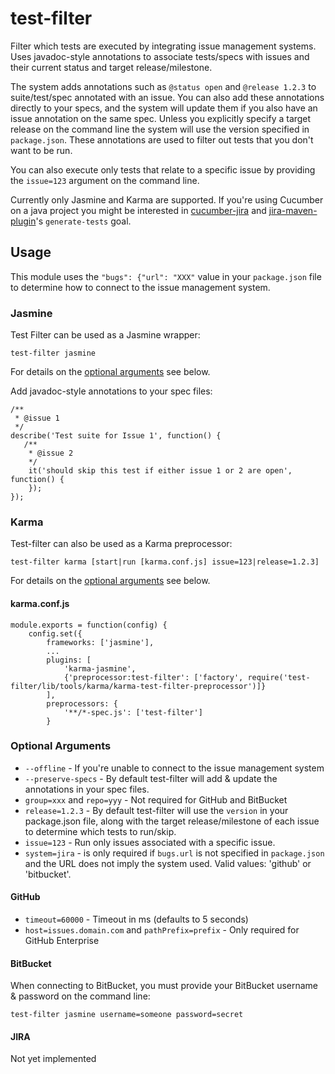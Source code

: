 # test-filter
Filter which tests are executed by integrating issue management systems.
Uses javadoc-style annotations to associate tests/specs with issues and their current status and target release/milestone.

The system adds annotations such as `@status open` and `@release 1.2.3` to suite/test/spec annotated with an issue.
You can also add these annotations directly to your specs, and the system will update them if you also have
an issue annotation on the same spec.  Unless you explicitly specify a target release on the command line
the system will use the version specified in `package.json`.  These annotations are used to filter out
tests that you don't want to be run.

You can also execute only tests that relate to a specific issue by providing the `issue=123` argument on the command line.

Currently only Jasmine and Karma are supported.  If you're using Cucumber on a java project you might
be interested in [cucumber-jira](https://github.com/nalbion/cucumber-jira) and
[jira-maven-plugin](https://github.com/nalbion/jira-maven-plugin/tree/feature/generate-cucumber-features#generate-tests)'s `generate-tests` goal.

## Usage
This module uses the `"bugs": {"url": "XXX"` value in your `package.json` file
to determine how to connect to the issue management system.

### Jasmine
Test Filter can be used as a Jasmine wrapper:

    test-filter jasmine

For details on the [optional arguments](#Optional%20Arguments) see below.

Add javadoc-style annotations to your spec files:

    /**
     * @issue 1
     */
    describe('Test suite for Issue 1', function() {
       /**
        * @issue 2
        */
        it('should skip this test if either issue 1 or 2 are open', function() {
        });
    });

### Karma
Test-filter can also be used as a Karma preprocessor:

    test-filter karma [start|run [karma.conf.js] issue=123|release=1.2.3]

For details on the [optional arguments](#Optional%20Arguments) see below.

#### karma.conf.js

    module.exports = function(config) {
        config.set({
            frameworks: ['jasmine'],
            ...
            plugins: [
                'karma-jasmine',
                {'preprocessor:test-filter': ['factory', require('test-filter/lib/tools/karma/karma-test-filter-preprocessor')]}
            ],
            preprocessors: {
                '**/*-spec.js': ['test-filter']
            }


### Optional Arguments

 - `--offline` - If you're unable to connect to the issue management system
 - `--preserve-specs` - By default test-filter will add & update the annotations in your spec files.
 - `group=xxx` and `repo=yyy` - Not required for GitHub and BitBucket
 - `release=1.2.3` - By default test-filter will use the `version` in your package.json file,
    along with the target release/milestone of each issue to determine which tests to run/skip.
 - `issue=123` - Run only issues associated with a specific issue.
 - `system=jira` - is only required if <code>bugs.url</code> is not specified in `package.json`
                 and the URL does not imply the system used.  Valid values: 'github' or 'bitbucket'.

#### GitHub

 - `timeout=60000` - Timeout in ms (defaults to 5 seconds)
 - `host=issues.domain.com` and `pathPrefix=prefix` - Only required for GitHub Enterprise

#### BitBucket
When connecting to BitBucket, you must provide your BitBucket username & password on the command line:

    test-filter jasmine username=someone password=secret

#### JIRA
Not yet implemented